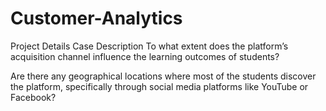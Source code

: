 # Customer-Analytics
Project Details
Case Description
To what extent does the platform’s acquisition channel influence the learning outcomes of students?

Are there any geographical locations where most of the students discover the platform, specifically through social media platforms like YouTube or Facebook?
